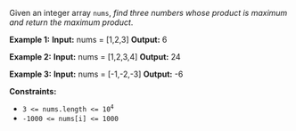 Given an integer array `nums`, _find three numbers whose product 
is maximum and return the maximum product_.

**Example 1:**
**Input:** nums = [1,2,3]
**Output:** 6

**Example 2:**
**Input:** nums = [1,2,3,4]
**Output:** 24

**Example 3:**
**Input:** nums = [-1,-2,-3]
**Output:** -6

**Constraints:**

*   <code>3 <= nums.length <= 10<sup>4</sup></code>
*   `-1000 <= nums[i] <= 1000`